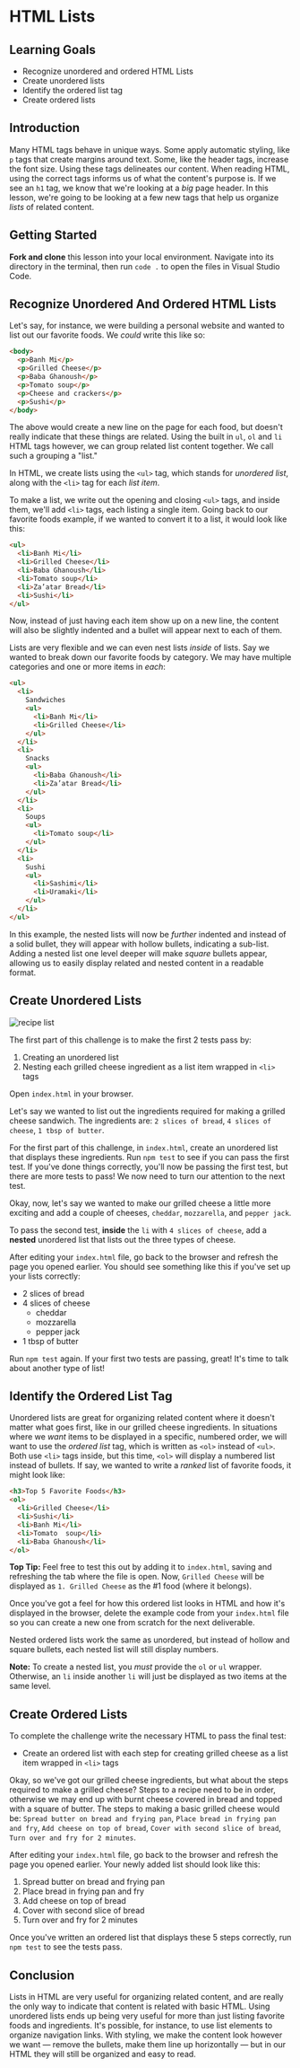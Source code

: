 # HTML Lists

## Learning Goals

- Recognize unordered and ordered HTML Lists
- Create unordered lists
- Identify the ordered list tag
- Create ordered lists

## Introduction

Many HTML tags behave in unique ways. Some apply automatic styling, like `p`
tags that create margins around text. Some, like the header tags, increase the
font size. Using these tags delineates our content. When reading HTML, using the
correct tags informs us of what the content's purpose is. If we see an `h1` tag,
we know that we're looking at a _big_ page header. In this lesson, we're going
to be looking at a few new tags that help us organize _lists_ of related
content.

## Getting Started

**Fork and clone** this lesson into your local environment. Navigate into its
directory in the terminal, then run `code .` to open the files in Visual Studio
Code.

## Recognize Unordered And Ordered HTML Lists

Let's say, for instance, we were building a personal website and wanted to list
out our favorite foods. We _could_ write this like so:

```html
<body>
  <p>Banh Mi</p>
  <p>Grilled Cheese</p>
  <p>Baba Ghanoush</p>
  <p>Tomato soup</p>
  <p>Cheese and crackers</p>
  <p>Sushi</p>
</body>
```

The above would create a new line on the page for each food, but doesn't really
indicate that these things are related. Using the built in `ul`, `ol` and `li`
HTML tags however, we can group related list content together. We call such a
grouping a "list."

In HTML, we create lists using the `<ul>` tag, which stands for _unordered
list_, along with the `<li>` tag for each _list item_.

To make a list, we write out the opening and closing `<ul>` tags, and inside
them, we'll add `<li>` tags, each listing a single item. Going back to our
favorite foods example, if we wanted to convert it to a list, it would look like
this:

```html
<ul>
  <li>Banh Mi</li>
  <li>Grilled Cheese</li>
  <li>Baba Ghanoush</li>
  <li>Tomato soup</li>
  <li>Za’atar Bread</li>
  <li>Sushi</li>
</ul>
```

Now, instead of just having each item show up on a new line, the content will
also be slightly indented and a bullet will appear next to each of them.

Lists are very flexible and we can even nest lists _inside_ of lists. Say we
wanted to break down our favorite foods by category. We may have multiple
categories and one or more items in _each_:

```html
<ul>
  <li>
    Sandwiches
    <ul>
      <li>Banh Mi</li>
      <li>Grilled Cheese</li>
    </ul>
  </li>
  <li>
    Snacks
    <ul>
      <li>Baba Ghanoush</li>
      <li>Za’atar Bread</li>
    </ul>
  </li>
  <li>
    Soups
    <ul>
      <li>Tomato soup</li>
    </ul>
  </li>
  <li>
    Sushi
    <ul>
      <li>Sashimi</li>
      <li>Uramaki</li>
    </ul>
  </li>
</ul>
```

In this example, the nested lists will now be _further_ indented and instead of
a solid bullet, they will appear with hollow bullets, indicating a sub-list.
Adding a nested list one level deeper will make _square_ bullets appear,
allowing us to easily display related and nested content in a readable format.

## Create Unordered Lists

![recipe list](https://curriculum-content.s3.amazonaws.com/html_lists_lab.png)

The first part of this challenge is to make the first 2 tests pass by:

1. Creating an unordered list
2. Nesting each grilled cheese ingredient as a list item wrapped in `<li>` tags

Open `index.html` in your browser.

Let's say we wanted to list out the ingredients required for making a grilled
cheese sandwich. The ingredients are: `2 slices of bread`, `4 slices of cheese`,
`1 tbsp of butter`.

For the first part of this challenge, in `index.html`, create an unordered list
that displays these ingredients. Run `npm test` to see if you can pass the first
test. If you've done things correctly, you'll now be passing the first test, but
there are more tests to pass! We now need to turn our attention to the next
test.

Okay, now, let's say we wanted to make our grilled cheese a little more exciting
and add a couple of cheeses, `cheddar`, `mozzarella`, and `pepper jack`.

To pass the second test, **inside** the `li` with `4 slices of cheese`, add a
**nested** unordered list that lists out the three types of cheese.

After editing your `index.html` file, go back to the browser and refresh the
page you opened earlier. You should see something like this if you've set up
your lists correctly:

- 2 slices of bread
- 4 slices of cheese
  - cheddar
  - mozzarella
  - pepper jack
- 1 tbsp of butter

Run `npm test` again. If your first two tests are passing, great! It's time to
talk about another type of list!

## Identify the Ordered List Tag

Unordered lists are great for organizing related content where it doesn't matter
what goes first, like in our grilled cheese ingredients. In situations where we
_want_ items to be displayed in a specific, numbered order, we will want to use
the _ordered list_ tag, which is written as `<ol>` instead of `<ul>`. Both use
`<li>` tags inside, but this time, `<ol>` will display a numbered list instead
of bullets. If say, we wanted to write a _ranked_ list of favorite foods, it
might look like:

```html
<h3>Top 5 Favorite Foods</h3>
<ol>
  <li>Grilled Cheese</li>
  <li>Sushi</li>
  <li>Banh Mi</li>
  <li>Tomato  soup</li>
  <li>Baba Ghanoush</li>
</ol>
```

**Top Tip:** Feel free to test this out by adding it to `index.html`, saving and
refreshing the tab where the file is open. Now, `Grilled Cheese` will be
displayed as `1. Grilled Cheese` as the #1 food (where it belongs).

Once you've got a feel for how this ordered list looks in HTML and how it's
displayed in the browser, delete the example code from your `index.html` file so
you can create a new one from scratch for the next deliverable.

Nested ordered lists work the same as unordered, but instead of hollow and
square bullets, each nested list will still display numbers.

**Note:** To create a nested list, you _must_ provide the `ol` or `ul` wrapper.
Otherwise, an `li` inside another `li` will just be displayed as two items at
the same level.

## Create Ordered Lists

To complete the challenge write the necessary HTML to pass the final test:

- Create an ordered list with each step for creating grilled cheese as a list
  item wrapped in `<li>` tags

Okay, so we've got our grilled cheese ingredients, but what about the steps
required to make a grilled cheese? Steps to a recipe need to be in order,
otherwise we may end up with burnt cheese covered in bread and topped with a
square of butter. The steps to making a basic grilled cheese would be:
`Spread butter on bread and frying pan`, `Place bread in frying pan and fry`,
`Add cheese on top of bread`, `Cover with second slice of bread`,
`Turn over and fry for 2 minutes`.

After editing your `index.html` file, go back to the browser and refresh the
page you opened earlier. Your newly added list should look like this:

1. Spread butter on bread and frying pan
2. Place bread in frying pan and fry
3. Add cheese on top of bread
4. Cover with second slice of bread
5. Turn over and fry for 2 minutes

Once you've written an ordered list that displays these 5 steps correctly, run
`npm test` to see the tests pass.

## Conclusion

Lists in HTML are very useful for organizing related content, and are really the
only way to indicate that content is related with basic HTML. Using unordered
lists ends up being very useful for more than just listing favorite foods and
ingredients. It's possible, for instance, to use list elements to organize
navigation links. With styling, we make the content look however we want —
remove the bullets, make them line up horizontally — but in our HTML they will
still be organized and easy to read.
